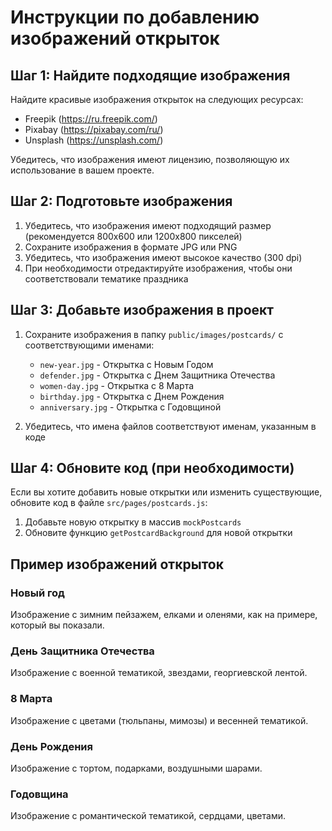 # Инструкции по добавлению изображений открыток

## Шаг 1: Найдите подходящие изображения

Найдите красивые изображения открыток на следующих ресурсах:
- Freepik (https://ru.freepik.com/)
- Pixabay (https://pixabay.com/ru/)
- Unsplash (https://unsplash.com/)

Убедитесь, что изображения имеют лицензию, позволяющую их использование в вашем проекте.

## Шаг 2: Подготовьте изображения

1. Убедитесь, что изображения имеют подходящий размер (рекомендуется 800x600 или 1200x800 пикселей)
2. Сохраните изображения в формате JPG или PNG
3. Убедитесь, что изображения имеют высокое качество (300 dpi)
4. При необходимости отредактируйте изображения, чтобы они соответствовали тематике праздника

## Шаг 3: Добавьте изображения в проект

1. Сохраните изображения в папку `public/images/postcards/` с соответствующими именами:
   - `new-year.jpg` - Открытка с Новым Годом
   - `defender.jpg` - Открытка с Днем Защитника Отечества
   - `women-day.jpg` - Открытка с 8 Марта
   - `birthday.jpg` - Открытка с Днем Рождения
   - `anniversary.jpg` - Открытка с Годовщиной

2. Убедитесь, что имена файлов соответствуют именам, указанным в коде

## Шаг 4: Обновите код (при необходимости)

Если вы хотите добавить новые открытки или изменить существующие, обновите код в файле `src/pages/postcards.js`:

1. Добавьте новую открытку в массив `mockPostcards`
2. Обновите функцию `getPostcardBackground` для новой открытки

## Пример изображений открыток

### Новый год
Изображение с зимним пейзажем, елками и оленями, как на примере, который вы показали.

### День Защитника Отечества
Изображение с военной тематикой, звездами, георгиевской лентой.

### 8 Марта
Изображение с цветами (тюльпаны, мимозы) и весенней тематикой.

### День Рождения
Изображение с тортом, подарками, воздушными шарами.

### Годовщина
Изображение с романтической тематикой, сердцами, цветами.
